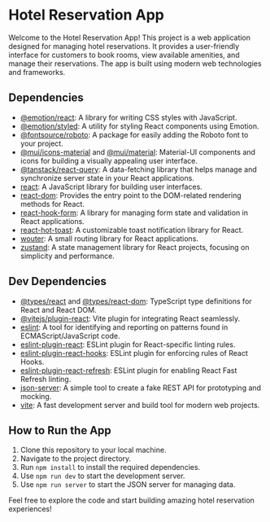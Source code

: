 # Hotel Reservation App

Welcome to the Hotel Reservation App! This project is a web application designed for managing hotel reservations. It provides a user-friendly interface for customers to book rooms, view available amenities, and manage their reservations. The app is built using modern web technologies and frameworks.

## Dependencies

- [@emotion/react](https://www.npmjs.com/package/@emotion/react): A library for writing CSS styles with JavaScript.
- [@emotion/styled](https://www.npmjs.com/package/@emotion/styled): A utility for styling React components using Emotion.
- [@fontsource/roboto](https://www.npmjs.com/package/@fontsource/roboto): A package for easily adding the Roboto font to your project.
- [@mui/icons-material](https://www.npmjs.com/package/@mui/icons-material) and [@mui/material](https://www.npmjs.com/package/@mui/material): Material-UI components and icons for building a visually appealing user interface.
- [@tanstack/react-query](https://www.npmjs.com/package/@tanstack/react-query): A data-fetching library that helps manage and synchronize server state in your React applications.
- [react](https://reactjs.org/): A JavaScript library for building user interfaces.
- [react-dom](https://reactjs.org/docs/react-dom.html): Provides the entry point to the DOM-related rendering methods for React.
- [react-hook-form](https://react-hook-form.com/): A library for managing form state and validation in React applications.
- [react-hot-toast](https://www.npmjs.com/package/react-hot-toast): A customizable toast notification library for React.
- [wouter](https://www.npmjs.com/package/wouter): A small routing library for React applications.
- [zustand](https://www.npmjs.com/package/zustand): A state management library for React projects, focusing on simplicity and performance.

## Dev Dependencies

- [@types/react](https://www.npmjs.com/package/@types/react) and [@types/react-dom](https://www.npmjs.com/package/@types/react-dom): TypeScript type definitions for React and React DOM.
- [@vitejs/plugin-react](https://www.npmjs.com/package/@vitejs/plugin-react): Vite plugin for integrating React seamlessly.
- [eslint](https://eslint.org/): A tool for identifying and reporting on patterns found in ECMAScript/JavaScript code.
- [eslint-plugin-react](https://www.npmjs.com/package/eslint-plugin-react): ESLint plugin for React-specific linting rules.
- [eslint-plugin-react-hooks](https://www.npmjs.com/package/eslint-plugin-react-hooks): ESLint plugin for enforcing rules of React Hooks.
- [eslint-plugin-react-refresh](https://www.npmjs.com/package/eslint-plugin-react-refresh): ESLint plugin for enabling React Fast Refresh linting.
- [json-server](https://www.npmjs.com/package/json-server): A simple tool to create a fake REST API for prototyping and mocking.
- [vite](https://vitejs.dev/): A fast development server and build tool for modern web projects.

## How to Run the App

1. Clone this repository to your local machine.
2. Navigate to the project directory.
3. Run `npm install` to install the required dependencies.
4. Use `npm run dev` to start the development server.
5. Use `npm run server` to start the JSON server for managing data.

Feel free to explore the code and start building amazing hotel reservation experiences!


